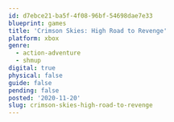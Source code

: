 ```yaml
---
id: d7ebce21-ba5f-4f08-96bf-54698dae7e33
blueprint: games
title: 'Crimson Skies: High Road to Revenge'
platform: xbox
genre:
  - action-adventure
  - shmup
digital: true
physical: false
guide: false
pending: false
posted: '2020-11-20'
slug: crimson-skies-high-road-to-revenge
---
```

